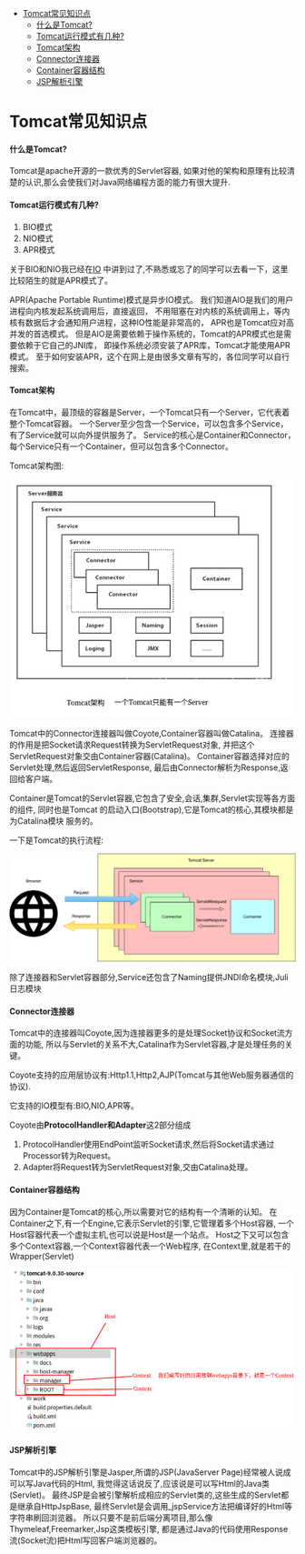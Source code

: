 <!-- TOC -->

  * [Tomcat常见知识点](#tomcat常见知识点)
      * [什么是Tomcat?](#什么是tomcat)
      * [Tomcat运行模式有几种?](#tomcat运行模式有几种)
      * [Tomcat架构](#tomcat架构)
      * [Connector连接器](#connector连接器)
      * [Container容器结构](#container容器结构)
      * [JSP解析引擎](#jsp解析引擎)
      
<!-- /TOC -->

# Tomcat常见知识点

#### 什么是Tomcat?
Tomcat是apache开源的一款优秀的Servlet容器,
如果对他的架构和原理有比较清楚的认识,那么会使我们对Java网络编程方面的能力有很大提升.

#### Tomcat运行模式有几种?

1. BIO模式
2. NIO模式
3. APR模式

关于BIO和NIO我已经在[IO](https://qsjzwithguang19forever.gitee.io/framework-learning/gitbook_doc/jdk_jvm_juc-learning/IO.html)
中讲到过了,不熟悉或忘了的同学可以去看一下，这里比较陌生的就是APR模式了。

APR(Apache Portable Runtime)模式是异步IO模式。
我们知道AIO是我们的用户进程向内核发起系统调用后，直接返回，
不用阻塞在对内核的系统调用上，等内核有数据后才会通知用户进程，这种IO性能是非常高的，
APR也是Tomcat应对高并发的首选模式。
但是AIO是需要依赖于操作系统的，Tomcat的APR模式也是需要依赖于它自己的JNI库，
即操作系统必须安装了APR库，Tomcat才能使用APR模式。
至于如何安装APR，这个在网上是由很多文章有写的，各位同学可以自行搜索。

#### Tomcat架构
在Tomcat中，最顶级的容器是Server，一个Tomcat只有一个Server，它代表着整个Tomcat容器。
一个Server至少包含一个Service，可以包含多个Service，有了Service就可以向外提供服务了。
Service的核心是Container和Connector，每个Service只有一个Container，但可以包含多个Connector。

Tomcat架构图:

![Tomcat架构图](../img/tomcat/Tomcat架构.png)

Tomcat中的Connector连接器叫做Coyote,Container容器叫做Catalina。
连接器的作用是把Socket请求Request转换为ServletRequest对象,
并把这个ServletRequest对象交由Container容器(Catalina)。
Container容器选择对应的Servlet处理,然后返回ServletResponse,
最后由Connector解析为Response,返回给客户端。

Container是Tomcat的Servlet容器,它包含了安全,会话,集群,Servlet实现等各方面的组件,
同时也是Tomcat 的启动入口(Bootstrap),它是Tomcat的核心,其模块都是为Catalina模块
服务的。

一下是Tomcat的执行流程:

![Tomcat执行流程](../img/tomcat/Tomcat执行流程.png)

除了连接器和Servlet容器部分,Service还包含了Naming提供JNDI命名模块,Juli日志模块
  
#### Connector连接器
Tomcat中的连接器叫Coyote,因为连接器更多的是处理Socket协议和Socket流方面的功能,
所以与Servlet的关系不大,Catalina作为Servlet容器,才是处理任务的关键。

Coyote支持的应用层协议有:Http1.1,Http2,AJP(Tomcat与其他Web服务器通信的协议).

它支持的IO模型有:BIO,NIO,APR等。

Coyote由**ProtocolHandler和Adapter**这2部分组成

1. ProtocolHandler使用EndPoint监听Socket请求,然后将Socket请求通过Processor转为Request。
2. Adapter将Request转为ServletRequest对象,交由Catalina处理。

#### Container容器结构
因为Container是Tomcat的核心,所以需要对它的结构有一个清晰的认知。
在Container之下,有一个Engine,它表示Servlet的引擎,它管理着多个Host容器,
一个Host容器代表一个虚拟主机,也可以说是Host是一个站点。
Host之下又可以包含多个Context容器,一个Context容器代表一个Web程序,
在Context里,就是若干的Wrapper(Servlet)

![Webapps目录](../img/tomcat/Webapps目录.png)

#### JSP解析引擎
Tomcat中的JSP解析引擎是Jasper,所谓的JSP(JavaServer Page)经常被人说成可以写Java代码的Html,
我觉得这话说反了,应该说是可以写Html的Java类(Servlet)。
最终JSP是会被引擎解析成相应的Servlet类的,这些生成的Servlet都是继承自HttpJspBase,
最终Servlet是会调用_jspService方法把编译好的Html等字符串刷回浏览器。
所以只要不是前后端分离项目,那么像Thymeleaf,Freemarker,Jsp这类模板引擎,
都是通过Java的代码使用Response流(Socket流)把Html写回客户端浏览器的。



